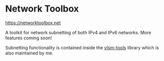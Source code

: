# Network Toolbox

<https://networktoolbox.net>

A toolkit for network subnetting of both IPv4 and IPv6 networks. More features coming soon!

Subnetting functionality is contained inside the [vlsm-tools](https://github.com/napei/vlsm-tools) library which is also maintained by me. 
